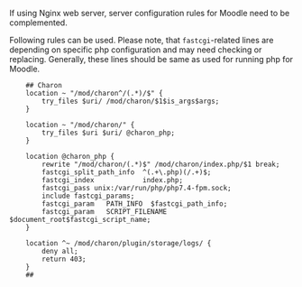 If using Nginx web server, server configuration rules for Moodle need to be complemented.

Following rules can be used. Please note, that `fastcgi`-related lines are depending on specific php configuration and may need checking or replacing. Generally, these lines should be same as used for running php for Moodle.


```
	## Charon
	location ~ "/mod/charon^/(.*)/$" {
		try_files $uri/ /mod/charon/$1$is_args$args;
	}

	location ~ "/mod/charon/" {
		try_files $uri $uri/ @charon_php;
	}

	location @charon_php {
		rewrite "/mod/charon/(.*)$" /mod/charon/index.php/$1 break;
		fastcgi_split_path_info  ^(.+\.php)(/.+)$;
		fastcgi_index            index.php;
		fastcgi_pass unix:/var/run/php/php7.4-fpm.sock;
		include fastcgi_params;
		fastcgi_param   PATH_INFO  $fastcgi_path_info;
		fastcgi_param   SCRIPT_FILENAME $document_root$fastcgi_script_name;
	}

	location ^~ /mod/charon/plugin/storage/logs/ {
		deny all;
		return 403;
	}
	##
```
